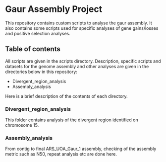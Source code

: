 # Gaur Assembly Project
This repository contains custom scripts to analyse the gaur assembly. It also contains some scripts used for specific analyses of gene gains/losses and positive selection analyses.

## Table of contents
All scripts are given in the scripts directory. Description, specific scripts and datasets for the genome assembly and other analyses are given in the directories below in this repository:

* Divergent_region_analysis
* Assembly_analysis

Here is a brief description of the contents of each directory.

### Divergent_region_analysis
This folder contains analysis of the divergent region identified on chromosome 15.

### Assembly_analysis
From contig to final ARS_UOA_Gaur_1 assembly, checking of the assembly metric such as N50, repeat analysis etc are done here.
